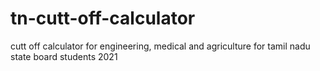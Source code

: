 # tn-cutt-off-calculator
cutt off calculator for engineering, medical and agriculture for tamil nadu state board students 2021

